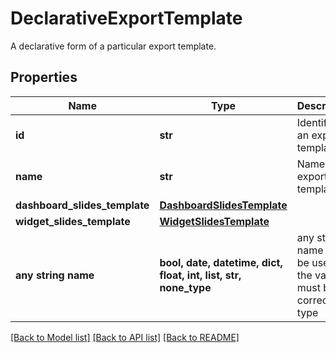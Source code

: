 # DeclarativeExportTemplate

A declarative form of a particular export template.

## Properties
Name | Type | Description | Notes
------------ | ------------- | ------------- | -------------
**id** | **str** | Identifier of an export template | 
**name** | **str** | Name of an export template. | 
**dashboard_slides_template** | [**DashboardSlidesTemplate**](DashboardSlidesTemplate.md) |  | [optional] 
**widget_slides_template** | [**WidgetSlidesTemplate**](WidgetSlidesTemplate.md) |  | [optional] 
**any string name** | **bool, date, datetime, dict, float, int, list, str, none_type** | any string name can be used but the value must be the correct type | [optional]

[[Back to Model list]](../README.md#documentation-for-models) [[Back to API list]](../README.md#documentation-for-api-endpoints) [[Back to README]](../README.md)


